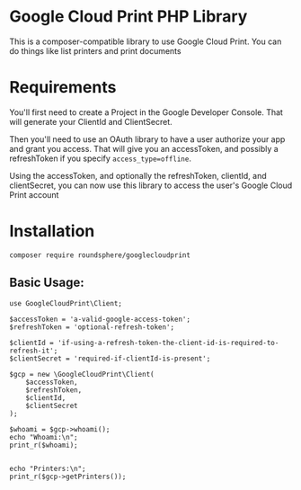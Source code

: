 # Google Cloud Print PHP Library
This is a composer-compatible library to use Google Cloud Print. You can do things
like list printers and print documents

# Requirements
You'll first need to create a Project in the Google Developer Console. That will
generate your ClientId and ClientSecret.

Then you'll need to use an OAuth library to have a user authorize your app and
grant you access. That will give you an accessToken, and possibly a refreshToken
if you specify `access_type=offline`.

Using the accessToken, and optionally the refreshToken, clientId, and clientSecret,
you can now use this library to access the user's Google Cloud Print account

# Installation

`composer require roundsphere/googlecloudprint`

## Basic Usage:

```
use GoogleCloudPrint\Client;

$accessToken = 'a-valid-google-access-token';
$refreshToken = 'optional-refresh-token';

$clientId = 'if-using-a-refresh-token-the-client-id-is-required-to-refresh-it';
$clientSecret = 'required-if-clientId-is-present';

$gcp = new \GoogleCloudPrint\Client(
    $accessToken,
    $refreshToken,
    $clientId,
    $clientSecret
);

$whoami = $gcp->whoami();
echo "Whoami:\n";
print_r($whoami);


echo "Printers:\n";
print_r($gcp->getPrinters());
```
